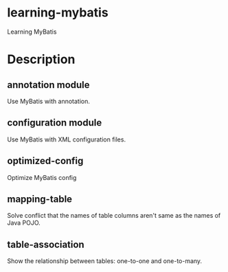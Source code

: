 # learning-mybatis
Learning MyBatis

# Description
## annotation module
Use MyBatis with annotation.

## configuration module
Use MyBatis with XML configuration files.

## optimized-config
Optimize MyBatis config

## mapping-table
Solve conflict that the names of table columns aren't same as the names of Java POJO.

## table-association
Show the relationship between tables: one-to-one and one-to-many.